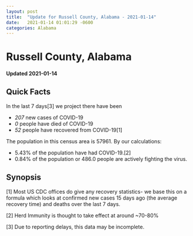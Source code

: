 ```yaml
---
layout: post
title:  "Update for Russell County, Alabama - 2021-01-14"
date:   2021-01-14 01:01:29 -0600
categories: Alabama
---
```


# Russell County, Alabama
#### Updated 2021-01-14

## Quick Facts

In the last 7 days[3] we project there have been
- *207* new cases of COVID-19
- *0* people have died of COVID-19
- *52* people have recovered from COVID-19[1]

The population in this census area is 57961. By our calculations:
- 5.43% of the population have had COVID-19.[2]
- 0.84% of the population or 486.0 people are actively fighting the virus.

## Synopsis




[1] Most US CDC offices do give any recovery statistics- we base this on a formula which looks at confirmed new cases
15 days ago (the average recovery time) and deaths over the last 7 days.

[2] Herd Immunity is thought to take effect at around ~70-80%

[3] Due to reporting delays, this data may be incomplete.
 
    